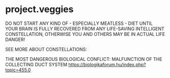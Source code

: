 # project.veggies
DO NOT START ANY KIND OF - ESPECIALLY MEATLESS - DIET UNTIL YOUR BRAIN IS FULLY RECOVERED FROM ANY LIFE-SAVING INTELLIGENT CONSTELLATION, OTHERWISE YOU AND OTHERS MAY BE IN ACTUAL LIFE DANGER!

SEE MORE ABOUT CONSTELLATIONS: 

THE MOST DANGEROUS BIOLOGICAL CONFLICT: MALFUNCTION OF THE COLLECTING DUCT SYSTEM
https://biologikaforum.hu/index.php?topic=455.0
